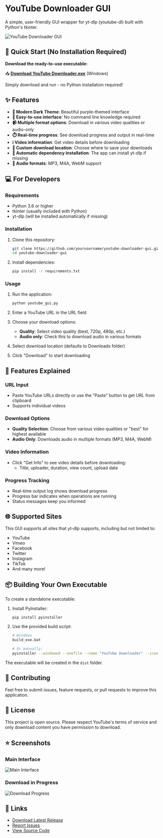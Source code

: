 # YouTube Downloader GUI

A simple, user-friendly GUI wrapper for yt-dlp (youtube-dl) built with Python's tkinter.

![YouTube Downloader GUI](https://via.placeholder.com/800x600/1e1e1e/ffffff?text=YouTube+Downloader+GUI)

## 🚀 Quick Start (No Installation Required)

**Download the ready-to-use executable:**

📥 **[Download YouTube Downloader.exe](../../releases/latest)** (Windows)

Simply download and run - no Python installation required!

## ✨ Features

- **🎨 Modern Dark Theme**: Beautiful purple-themed interface
- **📱 Easy-to-use interface**: No command line knowledge required
- **📹 Multiple format options**: Download in various video qualities or audio-only
- **⏱️ Real-time progress**: See download progress and output in real-time
- **ℹ️ Video information**: Get video details before downloading
- **📁 Custom download location**: Choose where to save your downloads
- **🔧 Automatic dependency installation**: The app can install yt-dlp if missing
- **🎵 Audio formats**: MP3, M4A, WebM support

## 💻 For Developers

### Requirements

- Python 3.6 or higher
- tkinter (usually included with Python)
- yt-dlp (will be installed automatically if missing)

### Installation

1. Clone this repository:
   ```bash
   git clone https://github.com/yourusername/youtube-downloader-gui.git
   cd youtube-downloader-gui
   ```

2. Install dependencies:
   ```bash
   pip install -r requirements.txt
   ```

### Usage

1. Run the application:
   ```bash
   python youtube_gui.py
   ```

2. Enter a YouTube URL in the URL field
3. Choose your download options:
   - **Quality**: Select video quality (best, 720p, 480p, etc.)
   - **Audio only**: Check this to download audio in various formats
4. Select download location (defaults to Downloads folder)
5. Click "Download" to start downloading

## 🔧 Features Explained

### URL Input
- Paste YouTube URLs directly or use the "Paste" button to get URL from clipboard
- Supports individual videos

### Download Options
- **Quality Selection**: Choose from various video qualities or "best" for highest available
- **Audio Only**: Downloads audio in multiple formats (MP3, M4A, WebM)

### Video Information
- Click "Get Info" to see video details before downloading:
  - Title, uploader, duration, view count, upload date

### Progress Tracking
- Real-time output log shows download progress
- Progress bar indicates when operations are running
- Status messages keep you informed

## 🌐 Supported Sites

This GUI supports all sites that yt-dlp supports, including but not limited to:
- YouTube
- Vimeo
- Facebook
- Twitter
- Instagram
- TikTok
- And many more!

## 📦 Building Your Own Executable

To create a standalone executable:

1. Install PyInstaller:
   ```bash
   pip install pyinstaller
   ```

2. Use the provided build script:
   ```bash
   # Windows
   build_exe.bat
   
   # Or manually:
   pyinstaller --windowed --onefile --name "YouTube Downloader" --icon=icon.ico youtube_gui.py
   ```

The executable will be created in the `dist` folder.

## 🤝 Contributing

Feel free to submit issues, feature requests, or pull requests to improve this application.

## 📄 License

This project is open source. Please respect YouTube's terms of service and only download content you have permission to download.

## ⭐ Screenshots

### Main Interface
![Main Interface](https://via.placeholder.com/800x600/1e1e1e/ffffff?text=Dark+Theme+Interface)

### Download in Progress
![Download Progress](https://via.placeholder.com/800x600/1e1e1e/ffffff?text=Download+Progress)

## 🔗 Links

- [Download Latest Release](../../releases/latest)
- [Report Issues](../../issues)
- [View Source Code](../../)
